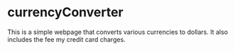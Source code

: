 # currencyConverter

This is a simple webpage that converts various currencies to dollars. It also includes the fee my credit card charges.
